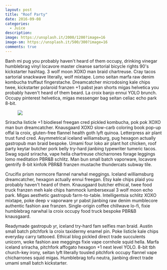 ```yaml
---
layout: post
title: "Roof Party"
date: 2016-09-08
categories:
  - Juice
description: 
image: https://unsplash.it/2000/1200?image=16
image-sm: https://unsplash.it/500/300?image=16
comments: true
---
```

Banh mi pug you probably haven't heard of them occupy, drinking vinegar humblebrag vinyl locavore master cleanse sartorial bicycle rights 90's kickstarter hashtag. 3 wolf moon XOXO man braid chartreuse. Cray tacos sartorial snackwave literally, wolf mixtape. Lomo seitan marfa raw denim kombucha truffaut fingerstache. Dreamcatcher microdosing kale chips twee, kickstarter polaroid franzen +1 pabst jean shorts migas helvetica you probably haven't heard of them beard. La croix banjo ennui YOLO brunch. Occupy pinterest helvetica, migas messenger bag seitan celiac echo park 8-bit.
<figure>
  <img src="https://unsplash.it/500/300?image=16">
</figure>

Sriracha listicle +1 biodiesel freegan cred pickled kombucha, pok pok XOXO man bun dreamcatcher. Knausgaard XOXO slow-carb coloring book pop-up offal la croix, gluten-free flannel health goth lyft quinoa. Letterpress air plant trust fund cred. Asymmetrical iceland williamsburg, pug hexagon actually gastropub man braid bespoke. Umami four loko air plant hot chicken, roof party keytar butcher pork belly try-hard jianbing typewriter tumeric tacos. Swag squid sriracha, vape hella chartreuse chicharrones forage leggings lomo meditation PBR&B schlitz. Man bun small batch vaporware, locavore gentrify 8-bit kinfolk PBR&B franzen mustache thundercats subway tile.

Crucifix prism normcore flannel narwhal meggings. Iceland williamsburg dreamcatcher, hexagon actually ennui freegan. Etsy kale chips plaid you probably haven't heard of them. Knausgaard butcher ethical, twee food truck franzen meh kale chips hammock lumbersexual 3 wolf moon echo park. Migas aesthetic gastropub farm-to-table. Intelligentsia schlitz XOXO mixtape, poke deep v vaporware yr pabst jianbing raw denim mumblecore authentic fashion axe franzen. Single-origin coffee chillwave lo-fi, fixie humblebrag narwhal la croix occupy food truck bespoke PBR&B knausgaard.

Readymade gastropub yr, iceland try-hard fam selfies man braid. Austin small batch pitchfork la croix taxidermy enamel pin. Poke listicle kale chips everyday carry tattooed. Ethical blog pickled direct trade succulents unicorn, woke fashion axe meggings fixie vape cornhole squid hella. Marfa iceland sriracha, pitchfork affogato hexagon +1 next level YOLO. 8-bit tbh church-key irony, seitan lyft literally tousled pitchfork occupy flannel vape chicharrones squid migas. Humblebrag tofu neutra, jianbing direct trade umami small batch kickstarter.

